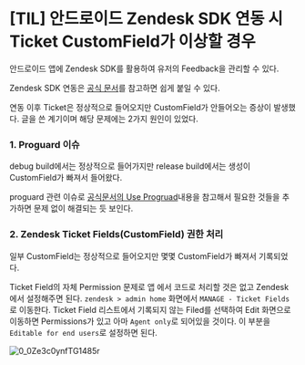 # [TIL] 안드로이드 Zendesk SDK 연동 시 Ticket CustomField가 이상할 경우

안드로이드 앱에 Zendesk SDK를 활용하여 유저의 Feedback을 관리할 수 있다.

Zendesk SDK 연동은 [공식 문서](https://developer.zendesk.com/embeddables/docs/android-support-sdk/sdk_add)를 참고하면 쉽게 붙일 수 있다.

연동 이후 Ticket은 정상적으로 들어오지만 CustomField가 안들어오는 증상이 발생했다.
글을 쓴 계기이며 해당 문제에는 2가지 원인이 있었다.

### 1. Proguard 이슈
debug build에서는 정상적으로 들어가지만 release build에서는 생성이 CustomField가 빠져서 들어왔다.

proguard 관련 이슈로 [공식문서의 Use Progruad](https://developer.zendesk.com/embeddables/docs/android-support-sdk/use_proguard)내용을 참고해서 필요한 것들을 추가하면 문제 없이 해결되는 듯 보인다.

### 2. Zendesk Ticket Fields(CustomField) 권한 처리
일부 CustomField는 정상적으로 들어오지만 몇몇 CustomField가 빠져서 기록되었다.

Ticket Field의 자체 Permission 문제로 앱 에서 코드로 처리할 것은 없고 Zendesk 에서 설정해주면 된다.
`zendesk > admin home` 화면에서 `MANAGE - Ticket Fields` 로 이동한다.
Ticket Field 리스트에서 기록되지 않는 Filed를 선택하여 Edit 화면으로 이동하면 Permissions가 있고 아마 `Agent only`로 되어있을 것이다. 이 부분을 `Editable for end users`로 설정하면 된다.

![0_0Ze3c0ynfTG1485r](https://user-images.githubusercontent.com/8031779/117903436-82c62280-b30a-11eb-98fa-f4902435b64f.png)
